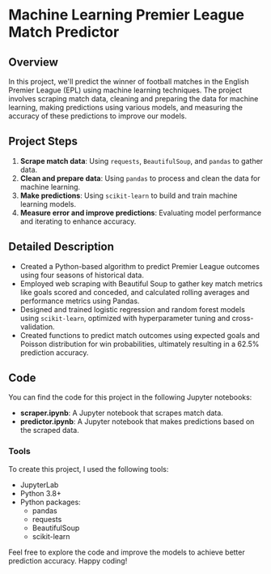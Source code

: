 # Machine Learning Premier League Match Predictor

## Overview

In this project, we'll predict the winner of football matches in the English Premier League (EPL) using machine learning techniques. The project involves scraping match data, cleaning and preparing the data for machine learning, making predictions using various models, and measuring the accuracy of these predictions to improve our models.

## Project Steps

1. **Scrape match data**: Using `requests`, `BeautifulSoup`, and `pandas` to gather data.
2. **Clean and prepare data**: Using `pandas` to process and clean the data for machine learning.
3. **Make predictions**: Using `scikit-learn` to build and train machine learning models.
4. **Measure error and improve predictions**: Evaluating model performance and iterating to enhance accuracy.

## Detailed Description

- Created a Python-based algorithm to predict Premier League outcomes using four seasons of historical data.
- Employed web scraping with Beautiful Soup to gather key match metrics like goals scored and conceded, and calculated rolling averages and performance metrics using Pandas.
- Designed and trained logistic regression and random forest models using `scikit-learn`, optimized with hyperparameter tuning and cross-validation.
- Created functions to predict match outcomes using expected goals and Poisson distribution for win probabilities, ultimately resulting in a 62.5% prediction accuracy.

## Code

You can find the code for this project in the following Jupyter notebooks:

- **scraper.ipynb**: A Jupyter notebook that scrapes match data.
- **predictor.ipynb**: A Jupyter notebook that makes predictions based on the scraped data.

### Tools

To create this project, I used the following tools: 

- JupyterLab
- Python 3.8+
- Python packages:
  - pandas
  - requests
  - BeautifulSoup
  - scikit-learn

Feel free to explore the code and improve the models to achieve better prediction accuracy. Happy coding!
